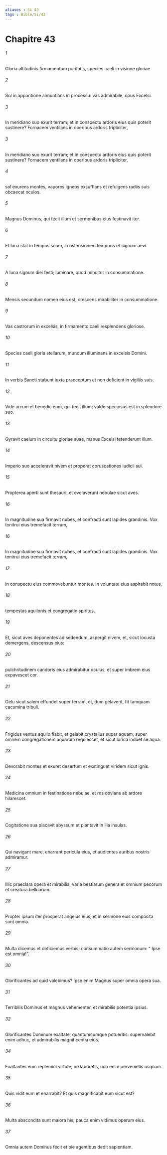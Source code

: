 ```yaml
---
aliases : Si 43
tags : Bible/Si/43
---
```


# Chapitre 43

###### 1
Gloria altitudinis firmamentum puritatis, species caeli in visione gloriae.
###### 2
Sol in apparitione annuntians in processu: vas admirabile, opus Excelsi.
###### 3
In meridiano suo exurit terram; et in conspectu ardoris eius quis poterit sustinere? Fornacem ventilans in operibus ardoris tripliciter,
###### 3
In meridiano suo exurit terram; et in conspectu ardoris eius quis poterit sustinere? Fornacem ventilans in operibus ardoris tripliciter,
###### 4
sol exurens montes, vapores igneos exsufflans et refulgens radiis suis obcaecat oculos.
###### 5
Magnus Dominus, qui fecit illum et sermonibus eius festinavit iter.
###### 6
Et luna stat in tempus suum, in ostensionem temporis et signum aevi.
###### 7
A luna signum diei festi; luminare, quod minuitur in consummatione.
###### 8
Mensis secundum nomen eius est, crescens mirabiliter in consummatione.
###### 9
Vas castrorum in excelsis, in firmamento caeli resplendens gloriose.
###### 10
Species caeli gloria stellarum, mundum illuminans in excelsis Domini.
###### 11
In verbis Sancti stabunt iuxta praeceptum et non deficient in vigiliis suis.
###### 12
Vide arcum et benedic eum, qui fecit illum; valde speciosus est in splendore suo.
###### 13
Gyravit caelum in circuitu gloriae suae, manus Excelsi tetenderunt illum.
###### 14
Imperio suo acceleravit nivem et properat coruscationes iudicii sui.
###### 15
Propterea aperti sunt thesauri, et evolaverunt nebulae sicut aves.
###### 16
In magnitudine sua firmavit nubes, et confracti sunt lapides grandinis. Vox tonitrui eius tremefacit terram,
###### 16
In magnitudine sua firmavit nubes, et confracti sunt lapides grandinis. Vox tonitrui eius tremefacit terram,
###### 17
in conspectu eius commovebuntur montes. In voluntate eius aspirabit notus,
###### 18
tempestas aquilonis et congregatio spiritus.
###### 19
Et, sicut aves deponentes ad sedendum, aspergit nivem, et, sicut locusta demergens, descensus eius:
###### 20
pulchritudinem candoris eius admirabitur oculus, et super imbrem eius expavescet cor.
###### 21
Gelu sicut salem effundet super terram, et, dum gelaverit, fit tamquam cacumina tribuli.
###### 22
Frigidus ventus aquilo flabit, et gelabit crystallus super aquam; super omnem congregationem aquarum requiescet, et sicut lorica induet se aqua.
###### 23
Devorabit montes et exuret desertum et exstinguet viridem sicut ignis.
###### 24
Medicina omnium in festinatione nebulae, et ros obvians ab ardore hilarescet.
###### 25
Cogitatione sua placavit abyssum et plantavit in illa insulas.
###### 26
Qui navigant mare, enarrant pericula eius, et audientes auribus nostris admiramur.
###### 27
Illic praeclara opera et mirabilia, varia bestiarum genera et omnium pecorum et creatura belluarum.
###### 28
Propter ipsum iter prosperat angelus eius, et in sermone eius composita sunt omnia.
###### 29
Multa dicemus et deficiemus verbis; consummatio autem sermonum: “ Ipse est omnia!”.
###### 30
Glorificantes ad quid valebimus? Ipse enim Magnus super omnia opera sua.
###### 31
Terribilis Dominus et magnus vehementer, et mirabilis potentia ipsius.
###### 32
Glorificantes Dominum exaltate, quantumcumque potueritis: supervalebit enim adhuc, et admirabilis magnificentia eius.
###### 34
Exaltantes eum replemini virtute; ne laboretis, non enim pervenietis usquam.
###### 35
Quis vidit eum et enarrabit? Et quis magnificabit eum sicut est?
###### 36
Multa abscondita sunt maiora his; pauca enim vidimus operum eius.
###### 37
Omnia autem Dominus fecit et pie agentibus dedit sapientiam.
